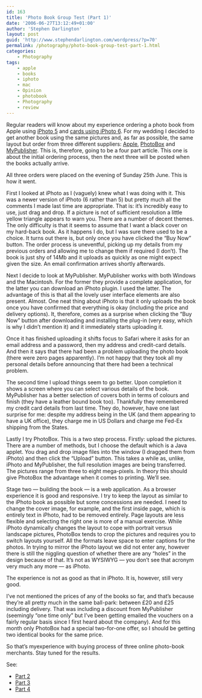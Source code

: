 ```yaml
---
id: 163
title: 'Photo Book Group Test (Part 1)'
date: '2006-06-27T13:12:49+01:00'
author: 'Stephen Darlington'
layout: post
guid: 'http://www.stephendarlington.com/wordpress/?p=70'
permalink: /photography/photo-book-group-test-part-1.html
categories:
    - Photography
tags:
    - apple
    - books
    - iphoto
    - mac
    - Opinion
    - photobook
    - Photography
    - review
---
```


Regular readers will know about my experience ordering a photo book from Apple using [iPhoto 5](/computing/opinion/iphoto5.html) and [cards using iPhoto 6](/blog/iphoto-6-cards.html). For my wedding I decided to get another book using the same pictures and, as far as possible, the same layout but order from three different suppliers: [Apple](http://www.apple.com/uk/ilife/iphoto/), [PhotoBox](http://www.photobox.co.uk/) and [MyPublisher](http://www.mypublisher.com/). This is, therefore, going to be a four part article. This one is about the initial ordering process, then the next three will be posted when the books actually arrive.

All three orders were placed on the evening of Sunday 25th June. This is how it went.

First I looked at iPhoto as I (vaguely) knew what I was doing with it. This was a newer version of iPhoto (6 rather than 5) but pretty much all the comments I made last time are appropriate. That is: it’s incredibly easy to use, just drag and drop. If a picture is not of sufficient resolution a little yellow triangle appears to warn you. There are a number of decent themes. The only difficulty is that it seems to assume that I want a black cover on my hard-back book. As it happens I do, but I was sure there used to be a choice. It turns out there is, but only once you have clicked the “Buy Now” button. The order process is uneventful, picking up my details from my previous orders and allowing me to change them if required (I don’t). The book is just shy of 14Mb and it uploads as quickly as one might expect given the size. An email confirmation arrives shortly afterwards.

Next I decide to look at MyPublisher. MyPublisher works with both Windows and the Macintosh. For the former they provide a complete application, for the latter you can download an iPhoto plugin. I used the latter. The advantage of this is that all the lovely user interface elements are also present. Almost. One neat thing about iPhoto is that it only uploads the book once you have confirmed that everything is okay (including the price and delivery options). It, therefore, comes as a surprise when clicking the “Buy Now” button after downloading and installing the plug-in (very easy, which is why I didn’t mention it) and it immediately starts uploading it.

Once it has finished uploading it shifts focus to Safari where it asks for an email address and a password, then my address and credit-card details. And then it says that there had been a problem uploading the photo book (there were zero pages apparently). I’m not happy that they took all my personal details before announcing that there had been a technical problem.

The second time I upload things seem to go better. Upon completion it shows a screen where you can select various details of the book. MyPublisher has a better selection of covers both in terms of colours and finish (they have a leather bound book too). Thankfully they remembered my credit card details from last time. They do, however, have one last surprise for me: despite my address being in the UK (and them appearing to have a UK office), they charge me in US Dollars and charge me Fed-Ex shipping from the States.

Lastly I try PhotoBox. This is a two step process. Firstly: upload the pictures. There are a number of methods, but I choose the default which is a Java applet. You drag and drop image files into the window (I dragged them from iPhoto) and then click the “Upload” button. This takes a while as, unlike, iPhoto and MyPublisher, the full resolution images are being transferred. The pictures range from three to eight mega-pixels. In theory this should give PhotoBox the advantage when it comes to printing. We’ll see.

Stage two — building the book — is a web application. As a browser experience it is good and responsive. I try to keep the layout as similar to the iPhoto book as possible but some concessions are needed. I need to change the cover image, for example, and the first inside page, which is entirely text in iPhoto, had to be removed entirely. Page layouts are less flexible and selecting the right one is more of a manual exercise. While iPhoto dynamically changes the layout to cope with portrait versus landscape pictures, PhotoBox tends to crop the pictures and requires you to switch layouts yourself. All the formats leave space to enter captions for the photos. In trying to mirror the iPhoto layout we did not enter any, however there is still the niggling question of whether there are any “holes” in the design because of that. It’s not as WYSIWYG — you don’t see that acronym very much any more — as iPhoto.

The experience is not as good as that in iPhoto. It is, however, still very good.

I’ve not mentioned the prices of any of the books so far, and that’s because they’re all pretty much in the same ball-park: between £20 and £25 including delivery. That was including a discount from MyPublisher (seemingly “one time only” but I’ve been getting emailed the vouchers on a fairly regular basis since I first heard about the company). And for this month only PhotoBox had a special two-for-one offer, so I should be getting two identical books for the same price.

So that’s myexperience with buying process of three online photo-book merchants. Stay tuned for the results.

See:

- [Part 2](http://www.zx81.org.uk/photography/photo-book-group-test-part-2.html)
- [Part 3](http://www.zx81.org.uk/photography/photo-book-group-test-part-3.html)
- [Part 4](http://www.zx81.org.uk/photography/photo-book-group-test-part-4.html)